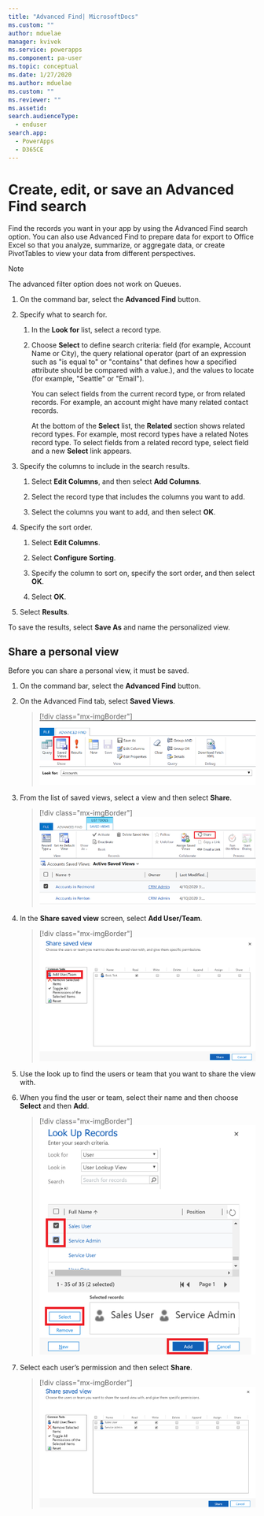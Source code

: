 ```yaml
---
title: "Advanced Find| MicrosoftDocs"
ms.custom: ""
author: mduelae
manager: kvivek
ms.service: powerapps
ms.component: pa-user
ms.topic: conceptual
ms.date: 1/27/2020
ms.author: mduelae
ms.custom: ""
ms.reviewer: ""
ms.assetid: 
search.audienceType: 
  - enduser
search.app: 
  - PowerApps
  - D365CE
---
```

# Create, edit, or save an Advanced Find search

Find the records you want in your app by using the Advanced Find search option. You can also use Advanced Find to prepare data for export to Office Excel so that you analyze, summarize, or aggregate data, or create PivotTables to view your data from different perspectives.  

> [!NOTE]
> The advanced filter option does not work on Queues.
  
1. On the command bar, select the **Advanced Find** button.
  
2. Specify what to search for.  
  
   1.  In the **Look for** list, select a record type.  
  
   2.  Choose **Select** to define search criteria: field (for example, Account Name or City), the query relational operator (part of an expression such as "is equal to" or "contains" that defines how a specified attribute should be compared with a value.), and the values to locate (for example, "Seattle" or "Email").  
  
       You can select fields from the current record type, or from related records. For example, an account might have many related contact records.  
  
       At the bottom of the **Select** list, the **Related** section shows related record types. For example, most record types have a related Notes record type. To select fields from a related record type, select field and a new **Select** link appears.  

3. Specify the columns to include in the search results.  
  
   1.  Select **Edit Columns**, and then select **Add Columns**.  
  
   2.  Select the record type that includes the columns you want to add.  
  
   3.  Select the columns you want to add, and then select **OK**.  
  
4. Specify the sort order.  
  
   1.  Select **Edit Columns**.  
  
   2.  Select **Configure Sorting**.  
  
   3.  Specify the column to sort on, specify the sort order, and then select **OK**.  
  
   4.  Select **OK**.  
  
5. Select **Results**.

To save the results, select **Save As** and name the personalized view. 


## Share a personal view

Before you can share a personal view, it must be saved.

1. On the command bar, select the **Advanced Find** button.
2. On the Advanced Find tab, select **Saved Views**.

   > [!div class="mx-imgBorder"] 
   > ![Saved view button](media/saved_views_1.png "Saved view button")
   
3. From the list of saved views, select a view and then select **Share**.

   > [!div class="mx-imgBorder"] 
   > ![Select a saved view](media/saved_views_2.png "Select a saved view")
   
4. In the **Share saved view** screen, select **Add User/Team**.

   > [!div class="mx-imgBorder"] 
   > ![Select users or team](media/saved_views_3.png "Select users or team")


5. Use the look up to find the users or team that you want to share the view with.
6. When you find the user or team, select their name and then choose **Select** and then **Add**.

   > [!div class="mx-imgBorder"] 
   > ![Select user or team names](media/saved_views_4.png "Select the user or team names")
    
7. Select each user’s permission and then select **Share**.

   > [!div class="mx-imgBorder"] 
   > ![Share the view](media/saved_views_5.png "Select share to share the view")

